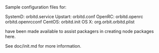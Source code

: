 Sample configuration files for:

SystemD: orbitd.service
Upstart: orbitd.conf
OpenRC:  orbitd.openrc
         orbitd.openrcconf
CentOS:  orbitd.init
OS X:    org.orbit.orbitd.plist

have been made available to assist packagers in creating node packages here.

See doc/init.md for more information.
